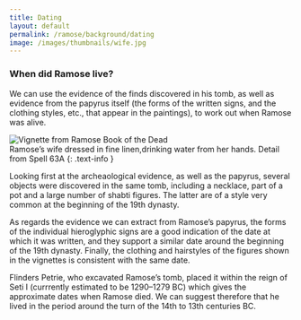```yaml
---
title: Dating
layout: default
permalink: /ramose/background/dating
image: /images/thumbnails/wife.jpg
---
```

### When did Ramose live?

We can use the evidence of the finds discovered in his tomb, as well as evidence from the papyrus itself (the forms of the written signs, and the clothing styles, etc., that appear in the paintings), to work out when Ramose was alive.

![Vignette from Ramose Book of the Dead]({{site.baseurl}}/images/papyrus/wife.jpg)  
Ramose’s wife dressed in fine linen,drinking water from her hands. Detail from Spell 63A
{: .text-info }

Looking first at the archeaological evidence, as well as the papyrus, several objects were discovered in the same tomb, including a necklace, part of a pot and a large number of shabti figures. The latter are of a style very common at the beginning of the 19th dynasty.

As regards the evidence we can extract from Ramose’s papyrus, the forms of the individual hieroglyphic signs are a good indication of the date at which it was written, and they support a similar date around the beginning of the 19th dynasty. Finally, the clothing and hairstyles of the figures shown in the vignettes is consistent with the same date.

Flinders Petrie, who excavated Ramose’s tomb, placed it within the reign of Seti I (currrently estimated to be 1290–1279 BC) which gives the approximate dates when Ramose died. We can suggest therefore that he lived in the period around the turn of the 14th to 13th centuries BC.
